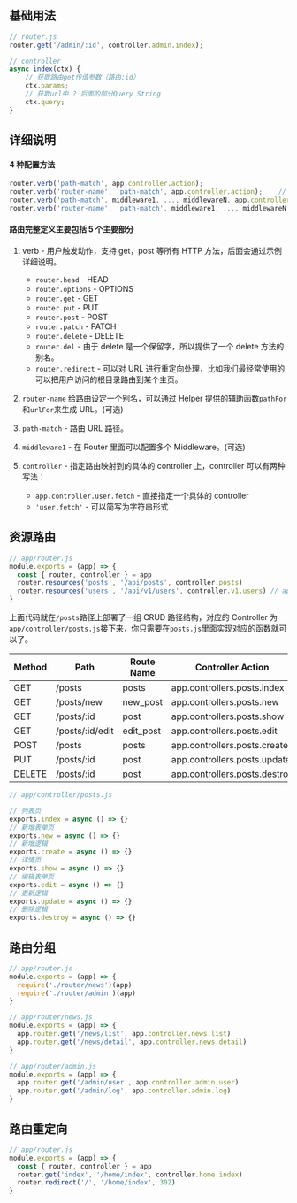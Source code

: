 ## 基础用法

```js
// router.js
router.get('/admin/:id', controller.admin.index);

// controller
async index(ctx) {
    // 获取路由get传值参数（路由:id）
    ctx.params;
    // 获取url中 ? 后面的部分Query String
    ctx.query;
}
```

## 详细说明

#### 4 种配置方法

```js
router.verb('path-match', app.controller.action);
router.verb('router-name', 'path-match', app.controller.action);    // 第一个参数可以给name
router.verb('path-match', middleware1, ..., middlewareN, app.controller.action);
router.verb('router-name', 'path-match', middleware1, ..., middlewareN, app.controller.action);
```

#### 路由完整定义主要包括 5 个主要部分

1. verb - 用户触发动作，支持 get，post 等所有 HTTP 方法，后面会通过示例详细说明。

   - `router.head` - HEAD
   - `router.options` - OPTIONS
   - `router.get` - GET
   - `router.put` - PUT
   - `router.post` - POST
   - `router.patch` - PATCH
   - `router.delete` - DELETE
   - `router.del` - 由于 delete 是一个保留字，所以提供了一个 delete 方法的别名。
   - `router.redirect` - 可以对 URL 进行重定向处理，比如我们最经常使用的可以把用户访问的根目录路由到某个主页。

2. `router-name` 给路由设定一个别名，可以通过 Helper 提供的辅助函数`pathFor`和`urlFor`来生成 URL。(可选)
3. `path-match` - 路由 URL 路径。
4. `middleware1` - 在 Router 里面可以配置多个 Middleware。(可选)
5. `controller` - 指定路由映射到的具体的 controller 上，controller 可以有两种写法：
   - `app.controller.user.fetch` - 直接指定一个具体的 controller
   - `'user.fetch'` - 可以简写为字符串形式

## 资源路由

```js
// app/router.js
module.exports = (app) => {
  const { router, controller } = app
  router.resources('posts', '/api/posts', controller.posts)
  router.resources('users', '/api/v1/users', controller.v1.users) // app/controller/v1/users.js
}
```

上面代码就在`/posts`路径上部署了一组 CRUD 路径结构，对应的 Controller 为`app/controller/posts.js`接下来，你只需要在`posts.js`里面实现对应的函数就可以了。

| Method | Path            | Route Name | Controller.Action             |
| ------ | --------------- | ---------- | ----------------------------- |
| GET    | /posts          | posts      | app.controllers.posts.index   |
| GET    | /posts/new      | new_post   | app.controllers.posts.new     |
| GET    | /posts/:id      | post       | app.controllers.posts.show    |
| GET    | /posts/:id/edit | edit_post  | app.controllers.posts.edit    |
| POST   | /posts          | posts      | app.controllers.posts.create  |
| PUT    | /posts/:id      | post       | app.controllers.posts.update  |
| DELETE | /posts/:id      | post       | app.controllers.posts.destroy |

```js
// app/controller/posts.js

// 列表页
exports.index = async () => {}
// 新增表单页
exports.new = async () => {}
// 新增逻辑
exports.create = async () => {}
// 详情页
exports.show = async () => {}
// 编辑表单页
exports.edit = async () => {}
// 更新逻辑
exports.update = async () => {}
// 删除逻辑
exports.destroy = async () => {}
```

## 路由分组

```js
// app/router.js
module.exports = (app) => {
  require('./router/news')(app)
  require('./router/admin')(app)
}

// app/router/news.js
module.exports = (app) => {
  app.router.get('/news/list', app.controller.news.list)
  app.router.get('/news/detail', app.controller.news.detail)
}

// app/router/admin.js
module.exports = (app) => {
  app.router.get('/admin/user', app.controller.admin.user)
  app.router.get('/admin/log', app.controller.admin.log)
}
```

## 路由重定向

```js
// app/router.js
module.exports = (app) => {
  const { router, controller } = app
  router.get('index', '/home/index', controller.home.index)
  router.redirect('/', '/home/index', 302)
}
```
